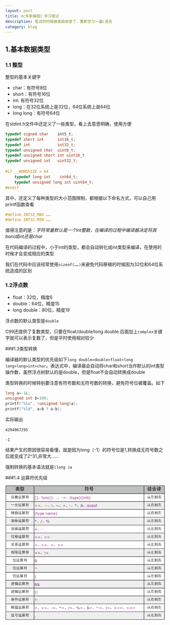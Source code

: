 ```yaml
---
layout: post
title: 《c专家编程》学习笔记
description: 笔试的时候被基础体虐了，重新学习一遍c语言
category: blog
---
```


## 1.基本数据类型

### 1.1 整型

整型的基本关键字

* char：有符号8位
* short：有符号16位
* int: 有符号32位
* long：在32位系统上是32位，64位系统上是64位
* long long：有符号64位

在stdint.h文件中还定义了一些类型，看上去意思明确，使用方便

```c
typedef signed char    int5_t;
typedef short int      int16_t;
typedef int            int32_t;
typedef unsigned char  uint8_t;
typedef unsigned short int uint16_t
typedef unsigned int   uint32_t;

#if __WORDSIZE = 64
    typedef long int    int64_t;
    typedef unsigned long int uint64_t;
#endif
```

其中，还定义了每种类型的大小范围限制，都根据以下命名方式，可以自己用printf函数查看

```c
#define INT32_MAX ……
#define INT32_MIN ……
```

值得注意的是：*字符常量默认是一个int整数，在编译的过程中编译器决定将其bani成int还是char*

在代码编译的过程中，小于int的类型，都会自动转化成int类型来编译，在使用的时候才会变成相应的类型

我们在代码中应该经常使用`sizeof(……)`来避免代码移植的时候因为32位和64位系统造成的区别

### 1.2浮点数

* float：32位，精度6
* double：64位，精度15
* long double：80位，精度19

浮点数的默认类型是`double`

C99还提供了复数类型，只要在float/double/long double 后面加上`complex`关键字就可以表示复数了，但是平时使用相对较少

###1.3类型转换

编译器的默认类型的优先级如下`long double>double>float>long long>long>int>char`。表达式中，编译器会自动将char和short当作默认的int类型操作数，虽然浮点树默认的是double，但是float不会自动转换成double

类型转换的时候特别要注意有符号数和无符号数的转换，避免符号位被覆盖。如下

```c
long a=-1L;
unsigned int b=100;
printf("%lu", (unsigned long)a);
printf("%ld", a>b ? a:b);
```

实际输出

`4294967295`

`-1`

结果产生的原因很容易看懂，就是因为long（-1）的符号位是1,转换成无符号数之后就变成了2^31,非常大……

强制转换的基本语法就是`(long )a`

###1.4 运算符优先级

![youxianji](/images/c-study/youxianji.png)


